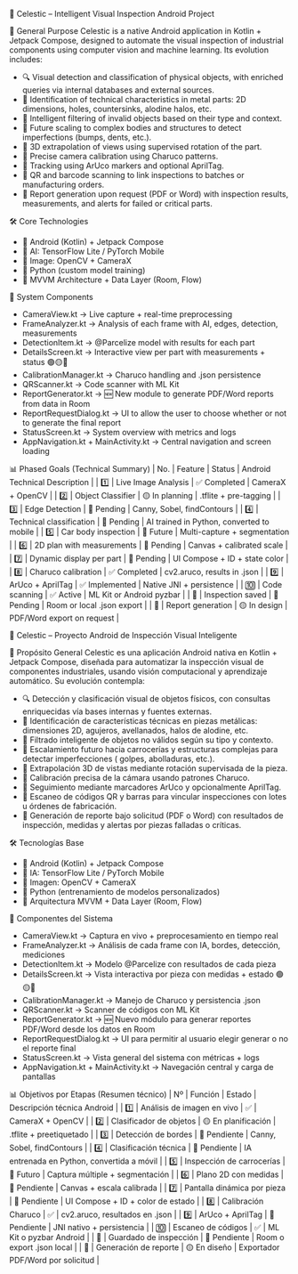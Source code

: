 🔹 Celestic – Intelligent Visual Inspection Android Project

🧠 General Purpose
Celestic is a native Android application in Kotlin + Jetpack Compose, designed to automate the
visual inspection of industrial components using computer vision and machine learning. Its evolution
includes:

- 🔍 Visual detection and classification of physical objects, with enriched queries via internal
  databases and external sources.
- 📐 Identification of technical characteristics in metal parts: 2D dimensions, holes, countersinks,
  alodine halos, etc.
- 🚦 Intelligent filtering of invalid objects based on their type and context.
- 🚗 Future scaling to complex bodies and structures to detect imperfections (bumps, dents, etc.).
- 🧭 3D extrapolation of views using supervised rotation of the part.
- 📐 Precise camera calibration using Charuco patterns.
- 🧿 Tracking using ArUco markers and optional AprilTag.
- 🧾 QR and barcode scanning to link inspections to batches or manufacturing orders.
- 📄 Report generation upon request (PDF or Word) with inspection results, measurements, and alerts
  for failed or critical parts.

🛠️ Core Technologies

- 📱 Android (Kotlin) + Jetpack Compose
- 🧠 AI: TensorFlow Lite / PyTorch Mobile
- 🎥 Image: OpenCV + CameraX
- 🐍 Python (custom model training)
- 🧩 MVVM Architecture + Data Layer (Room, Flow)

🧩 System Components

- CameraView.kt → Live capture + real-time preprocessing
- FrameAnalyzer.kt → Analysis of each frame with AI, edges, detection, measurements
- DetectionItem.kt → @Parcelize model with results for each part
- DetailsScreen.kt → Interactive view per part with measurements + status 🟢🟡🔴
- CalibrationManager.kt → Charuco handling and .json persistence
- QRScanner.kt → Code scanner with ML Kit
- ReportGenerator.kt → 🆕 New module to generate PDF/Word reports from data in Room
- ReportRequestDialog.kt → UI to allow the user to choose whether or not to generate the final
  report
- StatusScreen.kt → System overview with metrics and logs
- AppNavigation.kt + MainActivity.kt → Central navigation and screen loading

📊 Phased Goals (Technical Summary)
| No. | Feature | Status | Android Technical Description |
| 1️⃣ | Live Image Analysis | ✅ Completed | CameraX + OpenCV |
| 2️⃣ | Object Classifier | 🟡 In planning | .tflite + pre-tagging |
| 3️⃣ | Edge Detection | 🔲 Pending | Canny, Sobel, findContours |
| 4️⃣ | Technical classification | 🔲 Pending | AI trained in Python, converted to mobile |
| 5️⃣ | Car body inspection | 🔲 Future | Multi-capture + segmentation |
| 6️⃣ | 2D plan with measurements | 🔲 Pending | Canvas + calibrated scale |
| 7️⃣ | Dynamic display per part | 🔲 Pending | UI Compose + ID + state color |
| 8️⃣ | Charuco calibration | ✅ Completed | cv2.aruco, results in .json |
| 9️⃣ | ArUco + AprilTag | ✅ Implemented | Native JNI + persistence |
| 🔟 | Code scanning | ✅ Active | ML Kit or Android pyzbar |
| 🧩 | Inspection saved | 🔲 Pending | Room or local .json export |
| 📄 | Report generation | 🟡 In design | PDF/Word export on request |

🔹 Celestic – Proyecto Android de Inspección Visual Inteligente

🧠 Propósito General
Celestic es una aplicación Android nativa en Kotlin + Jetpack Compose, diseñada para automatizar la
inspección visual de componentes industriales, usando visión computacional y aprendizaje automático.
Su evolución contempla:

- 🔍 Detección y clasificación visual de objetos físicos, con consultas enriquecidas vía bases
  internas y fuentes externas.
- 📐 Identificación de características técnicas en piezas metálicas: dimensiones 2D, agujeros,
  avellanados, halos de alodine, etc.
- 🚦 Filtrado inteligente de objetos no válidos según su tipo y contexto.
- 🚗 Escalamiento futuro hacia carrocerías y estructuras complejas para detectar imperfecciones (
  golpes, abolladuras, etc.).
- 🧭 Extrapolación 3D de vistas mediante rotación supervisada de la pieza.
- 📐 Calibración precisa de la cámara usando patrones Charuco.
- 🧿 Seguimiento mediante marcadores ArUco y opcionalmente AprilTag.
- 🧾 Escaneo de códigos QR y barras para vincular inspecciones con lotes u órdenes de fabricación.
- 📄 Generación de reporte bajo solicitud (PDF o Word) con resultados de inspección, medidas y
  alertas por piezas falladas o críticas.

🛠️ Tecnologías Base

- 📱 Android (Kotlin) + Jetpack Compose
- 🧠 IA: TensorFlow Lite / PyTorch Mobile
- 🎥 Imagen: OpenCV + CameraX
- 🐍 Python (entrenamiento de modelos personalizados)
- 🧩 Arquitectura MVVM + Data Layer (Room, Flow)

🧩 Componentes del Sistema

- CameraView.kt → Captura en vivo + preprocesamiento en tiempo real
- FrameAnalyzer.kt → Análisis de cada frame con IA, bordes, detección, mediciones
- DetectionItem.kt → Modelo @Parcelize con resultados de cada pieza
- DetailsScreen.kt → Vista interactiva por pieza con medidas + estado 🟢🟡🔴
- CalibrationManager.kt → Manejo de Charuco y persistencia .json
- QRScanner.kt → Scanner de códigos con ML Kit
- ReportGenerator.kt → 🆕 Nuevo módulo para generar reportes PDF/Word desde los datos en Room
- ReportRequestDialog.kt → UI para permitir al usuario elegir generar o no el reporte final
- StatusScreen.kt → Vista general del sistema con métricas + logs
- AppNavigation.kt + MainActivity.kt → Navegación central y carga de pantallas

📊 Objetivos por Etapas (Resumen técnico)
| Nº | Función | Estado | Descripción técnica Android |
| 1️⃣ | Análisis de imagen en vivo | ✅ | CameraX + OpenCV |
| 2️⃣ | Clasificador de objetos | 🟡 En planificación | .tflite + preetiquetado |
| 3️⃣ | Detección de bordes | 🔲 Pendiente | Canny, Sobel, findContours |
| 4️⃣ | Clasificación técnica | 🔲 Pendiente | IA entrenada en Python, convertida a móvil |
| 5️⃣ | Inspección de carrocerías | 🔲 Futuro | Captura múltiple + segmentación |
| 6️⃣ | Plano 2D con medidas | 🔲 Pendiente | Canvas + escala calibrada |
| 7️⃣ | Pantalla dinámica por pieza | 🔲 Pendiente | UI Compose + ID + color de estado |
| 8️⃣ | Calibración Charuco | ✅ | cv2.aruco, resultados en .json |
| 9️⃣ | ArUco + AprilTag | 🔲 Pendiente | JNI nativo + persistencia |
| 🔟 | Escaneo de códigos | ✅ | ML Kit o pyzbar Android |
| 🧩 | Guardado de inspección | 🔲 Pendiente | Room o export .json local |
| 📄 | Generación de reporte | 🟡 En diseño | Exportador PDF/Word por solicitud | 




